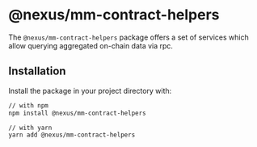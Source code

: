 # @nexus/mm-contract-helpers

The `@nexus/mm-contract-helpers` package offers a set of services which allow
querying aggregated on-chain data via rpc.

## Installation

Install the package in your project directory with:

```sh
// with npm
npm install @nexus/mm-contract-helpers

// with yarn
yarn add @nexus/mm-contract-helpers
```
